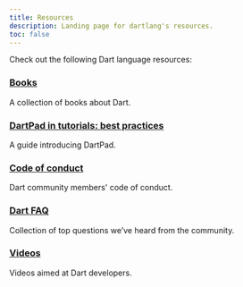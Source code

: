 ```yaml
---
title: Resources
description: Landing page for dartlang's resources.
toc: false
---
```


Check out the following Dart language resources:


<div class="card-grid">
  <div class="card">
    <h3><a href="/resources/books">Books</a></h3>
    <p>A collection of books about Dart.</p>
  </div>
  
  <div class="card">
    <h3><a href="/resources/dartpad-best-practices">DartPad in tutorials: best practices</a></h3>
    <p>A guide introducing DartPad.</p>
  </div>

  <div class="card">
    <h3><a href="/code-of-conduct">Code of conduct</a></h3>
    <p>Dart community members' code of conduct.</p>
  </div>
  
  <div class="card">
    <h3><a href="/faq">Dart FAQ</a></h3>
    <p>Collection of top questions we’ve heard from the community.</p>
  </div> 

  <div class="card">
    <h3><a href="/resources/videos">Videos</a></h3>
    <p>Videos aimed at Dart developers.</p>
  </div>
</div>
